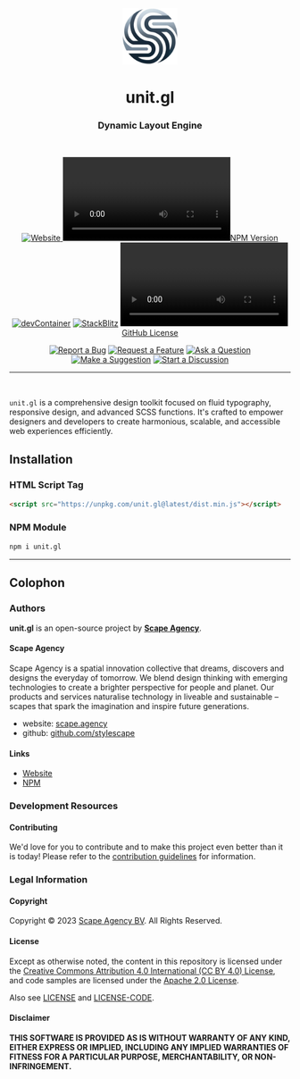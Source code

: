 <p align="center">
    <img src="https://raw.githubusercontent.com/stylescape/brand/master/src/logo/logo-transparant.png" width="20%" height="20%" alt="Stylescape Logo">
</p>
<h1 align="center" style='border-bottom: none;'>unit.gl</h1>
<h3 align="center">Dynamic Layout Engine</h3>


<br/>

<div align="center">

[![Website](https://img.shields.io/website?url=https%3A%2F%2Fwww.unit.gl&up_message=Up&up_color=354351&down_message=Down&down_color=354351&style=flat-square&logo=Firefox&logoColor=FFFFFF&label=Website&labelColor=354351&color=354351)
](https://www.unit.gl)
[![NPM Version](https://img.shields.io/npm/v/unit.gl?style=flat-square&logo=npm&logoColor=FFFFFF&label=NPM&labelColor=354351&color=354351&link=https%3A%2F%2Fwww.npmjs.com%2Funitage%2Funit.gl)](https://www.npmjs.com/unitage/unit.gl)
[![devContainer](https://img.shields.io/badge/devContainer-23354351?style=flat-square&logo=Docker&logoColor=%23FFFFFF&labelColor=%23354351&color=%23354351)](https://vscode.dev/redirect?url=vscode://ms-vscode-remote.remote-containers/cloneInVolume?url=https://github.com/stylescape/unit.gl)
[![StackBlitz](https://img.shields.io/badge/StackBlitz-23354351?style=flat-square&logo=StackBlitz&logoColor=%23FFFFFF&labelColor=%23354351&color=%23354351)](https://stackblitz.com/github/stylescape/unit.gl/tree/main?file=src%2Findex.html)
[![GitHub License](https://img.shields.io/github/license/stylescape/unit.gl?style=flat-square&logo=readthedocs&logoColor=FFFFFF&label=&labelColor=%23354351&color=%23354351&link=LICENSE)](https://github.com/stylescape/unit.gl/blob/main/LICENSE)

</div>

<div align="center">

[![Report a Bug](https://img.shields.io/badge/Report%20a%20Bug-GitHub?style=flat-square&&logoColor=%23FFFFFF&color=%23D2D9DF)](https://github.com/stylescape/unit.gl/issues/new?assignees=&labels=Needs%3A+Triage+%3Amag%3A%2Ctype%3Abug-suspected&projects=&template=bug_report.yml)
[![Request a Feature](https://img.shields.io/badge/Request%20a%20Feature-GitHub?style=flat-square&&logoColor=%23FFFFFF&color=%23D2D9DF)](https://github.com/stylescape/unit.gl/issues/new?assignees=&labels=Needs%3A+Triage+%3Amag%3A%2Ctype%3Abug-suspected&projects=&template=feature_request.yml)
[![Ask a Question](https://img.shields.io/badge/Ask%20a%20Question-GitHub?style=flat-square&&logoColor=%23FFFFFF&color=%23D2D9DF)](https://github.com/stylescape/unit.gl/issues/new?assignees=&labels=Needs%3A+Triage+%3Amag%3A%2Ctype%3Abug-suspected&projects=&template=question.yml)
[![Make a Suggestion](https://img.shields.io/badge/Make%20a%20Suggestion-GitHub?style=flat-square&&logoColor=%23FFFFFF&color=%23D2D9DF)](https://github.com/stylescape/unit.gl/issues/new?assignees=&labels=Needs%3A+Triage+%3Amag%3A%2Ctype%3Abug-suspected&projects=&template=suggestion.yml)
[![Start a Discussion](https://img.shields.io/badge/Start%20a%20Discussion-GitHub?style=flat-square&&logoColor=%23FFFFFF&color=%23D2D9DF)](https://github.com/stylescape/unit.gl/issues/new?assignees=&labels=Needs%3A+Triage+%3Amag%3A%2Ctype%3Abug-suspected&projects=&template=discussion.yml)

</div>

---

<br/>

`unit.gl` is a comprehensive design toolkit focused on fluid typography, responsive design, and advanced SCSS functions. It's crafted to empower designers and developers to create harmonious, scalable, and accessible web experiences efficiently.

## Installation

### HTML Script Tag

``` html
<script src="https://unpkg.com/unit.gl@latest/dist.min.js"></script>
```

### NPM Module

``` bash
npm i unit.gl
```

---

## Colophon

### Authors

**unit.gl** is an open-source project by **[Scape Agency](https://www.scape.agency "Scape Agency website")**.

#### Scape Agency

Scape Agency is a spatial innovation collective that dreams, discovers and designs the everyday of tomorrow. We blend design thinking with emerging technologies to create a brighter perspective for people and planet. Our products and services naturalise technology in liveable and sustainable –scapes that spark the imagination and inspire future generations.

- website: [scape.agency](https://www.scape.agency "Scape Agency website")
- github: [github.com/stylescape](https://github.com/stylescape "Scape Agency GitHub")

#### Links

- [Website](https://www.unit.gl)
- [NPM](https://www.npmjs.com/unitage/unit.gl)

### Development Resources

#### Contributing

We'd love for you to contribute and to make this project even better than it is today!
Please refer to the [contribution guidelines](.github/CONTRIBUTING.md) for information.

### Legal Information

#### Copyright

Copyright &copy; 2023 [Scape Agency BV](https://www.scape.agency/ "Scape Agency website"). All Rights Reserved.

#### License

Except as otherwise noted, the content in this repository is licensed under the
[Creative Commons Attribution 4.0 International (CC BY 4.0) License](https://creativecommons.org/licenses/by/4.0/), and
code samples are licensed under the [Apache 2.0 License](http://www.apache.org/licenses/LICENSE-2.0).

Also see [LICENSE](https://github.com/stylescape/community/blob/master/src/LICENSE) and [LICENSE-CODE](https://github.com/stylescape/community/blob/master/src/LICENSE-CODE).

#### Disclaimer

**THIS SOFTWARE IS PROVIDED AS IS WITHOUT WARRANTY OF ANY KIND, EITHER EXPRESS OR IMPLIED, INCLUDING ANY IMPLIED WARRANTIES OF FITNESS FOR A PARTICULAR PURPOSE, MERCHANTABILITY, OR NON-INFRINGEMENT.**
